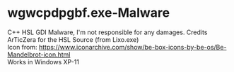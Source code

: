 # wgwcpdpgbf.exe-Malware
C++ HSL GDI Malware, I'm not responsible for any damages. Credits ArTicZera for the HSL Source (from Lixo.exe)
<br>
Icon from: https://www.iconarchive.com/show/be-box-icons-by-be-os/Be-Mandelbrot-icon.html
<br>
Works in Windows XP-11
